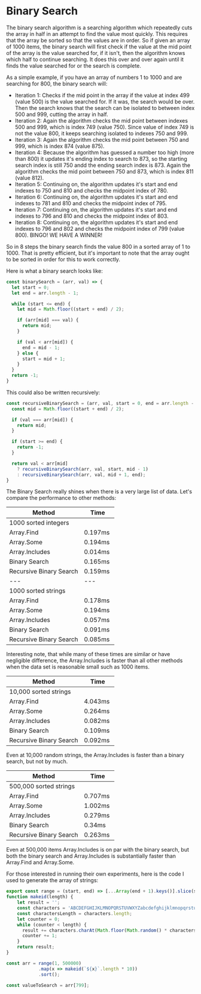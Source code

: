 # Binary Search

The binary search algorithm is a searching algorithm which repeatedly cuts the array in half in an attempt to find the value most quickly.  This requires that the array be sorted so that the values are in order.  So if given an array of 1000 items, the binary search will first check if the value at the mid point of the array is the value searched for, if it isn't, then the algorithm knows which half to continue searching.  It does this over and over again until it finds the value searched for or the search is complete.  

As a simple example, if you have an array of numbers 1 to 1000 and are searching for 800, the binary search will:

- Iteration 1: Checks if the mid point in the array if the value at index 499 (value 500) is the value searched for.  If it was, the search would be over.  Then the search knows that the search can be isolated to between index 500 and 999, cutting the array in half.
- Iteration 2: Again the algorithm checks the mid point between indexes 500 and 999, which is index 749 (value 750).  Since value of index 749 is not the value 800, it keeps searching isolated to indexes 750 and 999.
- Iteration 3: Again the algorithm checks the mid point between 750 and 999, which is index 874 (value 875).
- Iteration 4: Because the algorithm has guessed a number too high (more than 800) it updates it's ending index to search to 873, so the starting search index is still 750 andd the ending search index is 873.  Again the algorithm checks the mid point between 750 and 873, which is index 811 (value 812).
- Iteration 5: Continuing on, the algorithm updates it's start and end indexes to 750 and 810 and checks the midpoint index of 780.
- Iteration 6: Continuing on, the algorithm updates it's start and end indexes to 781 and 810 and checks the midpoint index of 795.
- Iteration 7: Continuing on, the algorithm updates it's start and end indexes to 796 and 810 and checks the midpoint index of 803.
- Iteration 8: Continuing on, the algorithm updates it's start and end indexes to 796 and 802 and checks the midpoint index of 799 (value 800). BINGO! WE HAVE A WINNER!

So in 8 steps the binary search finds the value 800 in a sorted array of 1 to 1000.  That is pretty efficient, but it's important to note that the array ought to be sorted in order for this to work correctly.

Here is what a binary search looks like:

```ts
const binarySearch = (arr, val) => {
  let start = 0;
  let end = arr.length - 1;

  while (start <= end) {
    let mid = Math.floor((start + end) / 2);

    if (arr[mid] === val) {
      return mid;
    }

    if (val < arr[mid]) {
      end = mid - 1;
    } else {
      start = mid + 1;
    }
  }
  return -1;
}
```

This could also be written recursively:

```ts
const recursiveBinarySearch = (arr, val, start = 0, end = arr.length - 1) => {
  const mid = Math.floor((start + end) / 2);

  if (val === arr[mid]) {
    return mid;
  }

  if (start >= end) {
    return -1;
  }

  return val < arr[mid]
    ? recursiveBinarySearch(arr, val, start, mid - 1)
    : recursiveBinarySearch(arr, val, mid + 1, end);
}
```


The Binary Search really shines when there is a very large list of data.  Let's compare the performance to other methods:

| Method | Time |
| --- | --- |
|1000 sorted integers| |
| Array.Find | 0.197ms |
| Array.Some | 0.194ms |
| Array.Includes | 0.014ms |
| Binary Search | 0.165ms |
| Recursive Binary Search | 0.159ms |
| --- | --- |
|1000 sorted strings| |
| Array.Find | 0.178ms |
| Array.Some | 0.194ms |
| Array.Includes | 0.057ms |
| Binary Search | 0.091ms |
| Recursive Binary Search | 0.085ms |

Interesting note, that while many of these times are similar or have negligible difference, the Array.Includes is faster than all other methods when the data set is reasonable small such as 1000 items.


| Method | Time |
| --- | --- |
|10,000 sorted strings| |
| Array.Find | 4.043ms |
| Array.Some | 0.264ms |
| Array.Includes | 0.082ms |
| Binary Search | 0.109ms |
| Recursive Binary Search | 0.092ms |

Even at 10,000 random strings, the Array.Includes is faster than a binary search, but not by much.

| Method | Time |
| --- | --- |
|500,000 sorted strings| |
| Array.Find | 0.707ms |
| Array.Some | 1.002ms |
| Array.Includes | 0.279ms |
| Binary Search | 0.34ms |
| Recursive Binary Search | 0.263ms|


Even at 500,000 items Array.Includes is on par with the binary search, but both the binary search and Array.Includes is substantially faster than Array.Find and Array.Some.  

For those interested in running their own experiments, here is the code I used to generate the array of strings:

```ts
export const range = (start, end) => [...Array(end + 1).keys()].slice(start);
function makeid(length) {
    let result = '';
    const characters = 'ABCDEFGHIJKLMNOPQRSTUVWXYZabcdefghijklmnopqrstuvwxyz0123456789';
    const charactersLength = characters.length;
    let counter = 0;
    while (counter < length) {
      result += characters.charAt(Math.floor(Math.random() * charactersLength));
      counter += 1;
    }
    return result;
}

const arr = range(1, 500000)
            .map(x => makeid(`${x}`.length * 10))
            .sort();

const valueToSearch = arr[799];
```